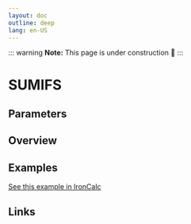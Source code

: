 ```yaml
---
layout: doc
outline: deep
lang: en-US
---
```


::: warning
**Note:** This page is under construction 🚧
:::

# SUMIFS

## Parameters

## Overview

## Examples

[See this example in IronCalc](https://app.ironcalc.com/?filename=sumifs)

## Links